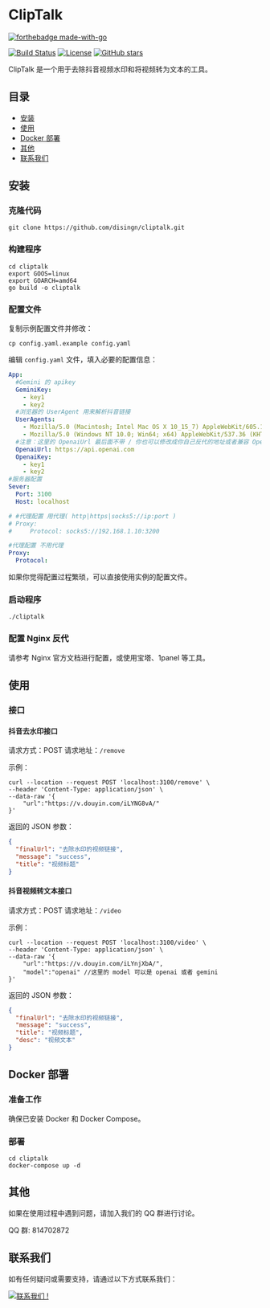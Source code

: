 # ClipTalk
[![forthebadge made-with-go](http://ForTheBadge.com/images/badges/made-with-go.svg)](https://go.dev/)

[![Build Status](https://img.shields.io/badge/build-passing-brightgreen)](https://github.com/disingn/cliptalk/actions)
[![License](https://img.shields.io/badge/license-MIT-blue)](LICENSE)
[![GitHub stars](https://img.shields.io/github/stars/disingn/cliptalk.svg?style=social&label=Star)](https://GitHub.com/disingn/cliptalk/stargazers/)


ClipTalk 是一个用于去除抖音视频水印和将视频转为文本的工具。

## 目录

- [安装](#安装)
- [使用](#使用)
- [Docker 部署](#docker-部署)
- [其他](#其他)
- [联系我们](#联系我们)

## 安装

### 克隆代码

```shell
git clone https://github.com/disingn/cliptalk.git
```

### 构建程序

```shell
cd cliptalk
export GOOS=linux
export GOARCH=amd64
go build -o cliptalk
```

### 配置文件

复制示例配置文件并修改：

```shell
cp config.yaml.example config.yaml
```

编辑 `config.yaml` 文件，填入必要的配置信息：

```yaml
App:
  #Gemini 的 apikey
  GeminiKey:
    - key1
    - key2
  #浏览器的 UserAgent 用来解析抖音链接
  UserAgents:
    - Mozilla/5.0 (Macintosh; Intel Mac OS X 10_15_7) AppleWebKit/605.1.15 (KHTML, like Gecko) Version/16.6 Safari/605.2.15
    - Mozilla/5.0 (Windows NT 10.0; Win64; x64) AppleWebKit/537.36 (KHTML, like Gecko) Chrome/88.0.4324.104 Safari/537.66
  #注意：这里的 OpenaiUrl 最后面不带 / 你也可以修改成你自己反代的地址或者兼容 OpenAI 的地址
  OpenaiUrl: https://api.openai.com
  OpenaiKey:
    - key1
    - key2
#服务器配置
Sever:
  Port: 3100
  Host: localhost

# #代理配置 用代理( http|https|socks5://ip:port ) 
# Proxy:
#     Protocol: socks5://192.168.1.10:3200

#代理配置 不用代理 
Proxy:
  Protocol: 
```

如果你觉得配置过程繁琐，可以直接使用实例的配置文件。

### 启动程序

```shell
./cliptalk
```

### 配置 Nginx 反代

请参考 Nginx 官方文档进行配置，或使用宝塔、1panel 等工具。

## 使用

### 接口

#### 抖音去水印接口

请求方式：POST
请求地址：`/remove`

示例：

```shell
curl --location --request POST 'localhost:3100/remove' \
--header 'Content-Type: application/json' \
--data-raw '{
    "url":"https://v.douyin.com/iLYNG8vA/"
}'
```

返回的 JSON 参数：

```json
{
  "finalUrl": "去除水印的视频链接",
  "message": "success",
  "title": "视频标题"
}
```

#### 抖音视频转文本接口

请求方式：POST
请求地址：`/video`

示例：

```shell
curl --location --request POST 'localhost:3100/video' \
--header 'Content-Type: application/json' \
--data-raw '{
    "url":"https://v.douyin.com/iLYnjXbA/",
    "model":"openai" //这里的 model 可以是 openai 或者 gemini
}'
```

返回的 JSON 参数：

```json
{
  "finalUrl": "去除水印的视频链接",
  "message": "success",
  "title": "视频标题",
  "desc": "视频文本"
}
```

## Docker 部署

### 准备工作

确保已安装 Docker 和 Docker Compose。

### 部署

```shell
cd cliptalk
docker-compose up -d
```

## 其他

如果在使用过程中遇到问题，请加入我们的 QQ 群进行讨论。

QQ 群: 814702872

## 联系我们

如有任何疑问或需要支持，请通过以下方式联系我们：

[![联系我们 !](https://img.shields.io/badge/Ask%20me-anything-1abc9c.svg)]([https://GitHub.com/Naereen/ama](https://github.com/disingn/cliptalk/issues))
